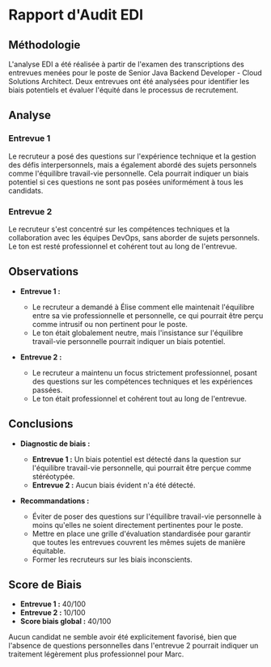 # Rapport d'Audit EDI

## Méthodologie

L'analyse EDI a été réalisée à partir de l'examen des transcriptions des entrevues menées pour le poste de Senior Java Backend Developer - Cloud Solutions Architect. Deux entrevues ont été analysées pour identifier les biais potentiels et évaluer l'équité dans le processus de recrutement.

## Analyse

### Entrevue 1
Le recruteur a posé des questions sur l'expérience technique et la gestion des défis interpersonnels, mais a également abordé des sujets personnels comme l'équilibre travail-vie personnelle. Cela pourrait indiquer un biais potentiel si ces questions ne sont pas posées uniformément à tous les candidats.

### Entrevue 2
Le recruteur s'est concentré sur les compétences techniques et la collaboration avec les équipes DevOps, sans aborder de sujets personnels. Le ton est resté professionnel et cohérent tout au long de l'entrevue.

## Observations

- **Entrevue 1 :**
  - Le recruteur a demandé à Élise comment elle maintenait l'équilibre entre sa vie professionnelle et personnelle, ce qui pourrait être perçu comme intrusif ou non pertinent pour le poste.
  - Le ton était globalement neutre, mais l'insistance sur l'équilibre travail-vie personnelle pourrait indiquer un biais potentiel.

- **Entrevue 2 :**
  - Le recruteur a maintenu un focus strictement professionnel, posant des questions sur les compétences techniques et les expériences passées.
  - Le ton était professionnel et cohérent tout au long de l'entrevue.

## Conclusions

- **Diagnostic de biais :**
  - **Entrevue 1 :** Un biais potentiel est détecté dans la question sur l'équilibre travail-vie personnelle, qui pourrait être perçue comme stéréotypée.
  - **Entrevue 2 :** Aucun biais évident n'a été détecté.

- **Recommandations :**
  - Éviter de poser des questions sur l'équilibre travail-vie personnelle à moins qu'elles ne soient directement pertinentes pour le poste.
  - Mettre en place une grille d'évaluation standardisée pour garantir que toutes les entrevues couvrent les mêmes sujets de manière équitable.
  - Former les recruteurs sur les biais inconscients.

## Score de Biais

- **Entrevue 1 :** 40/100
- **Entrevue 2 :** 10/100
- **Score biais global :** 40/100

Aucun candidat ne semble avoir été explicitement favorisé, bien que l'absence de questions personnelles dans l'entrevue 2 pourrait indiquer un traitement légèrement plus professionnel pour Marc.